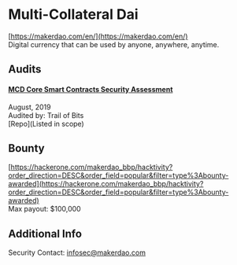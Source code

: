 
# Multi-Collateral Dai
  
[https://makerdao.com/en/](https://makerdao.com/en/)<br>
Digital currency that can be used by anyone, anywhere, anytime.


## Audits



#### [MCD Core Smart Contracts Security Assessment](https://github.com/trailofbits/publications/blob/master/reviews/mc-dai.pdf)

August, 2019<br>
Audited by: Trail of Bits<br>
[Repo](Listed in scope)
      

  

## Bounty

[https://hackerone.com/makerdao_bbp/hacktivity?order_direction=DESC&order_field=popular&filter=type%3Abounty-awarded](https://hackerone.com/makerdao_bbp/hacktivity?order_direction=DESC&order_field=popular&filter=type%3Abounty-awarded)<br>
Max payout: $100,000


## Additional Info

Security Contact: infosec@makerdao.com

